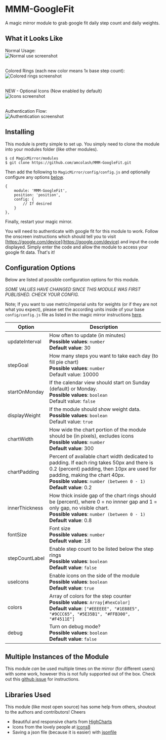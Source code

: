 # MMM-GoogleFit
A magic mirror module to grab google fit daily step count and daily weights.

## What it Looks Like
Normal Usage:<br>
![Normal use screenshot](https://raw.githubusercontent.com/amcolash/MMM-GoogleFit/master/screenshots/normal.png)

<br>Colored Rings (each new color means 1x base step count):<br>
![Colored rings screenshot](https://raw.githubusercontent.com/amcolash/MMM-GoogleFit/master/screenshots/colors.png)

<br>NEW - Optional Icons (Now enabled by default)</br>
![Icons screenshot](https://raw.githubusercontent.com/amcolash/MMM-GoogleFit/master/screenshots/icons.png)

<br>Authentication Flow:<br>
![Authentication screenshot](https://raw.githubusercontent.com/amcolash/MMM-GoogleFit/master/screenshots/auth.png)

## Installing
This module is pretty simple to set up. You simply need to clone the module into your modules folder (like other modules).

```
$ cd MagicMirror/modules
$ git clone https://github.com/amcolash/MMM-GoogleFit.git
```

 Then add the following to `MagicMirror/config/config.js` and optionally configure any options [below](#configuration-options).
```
{
    module: 'MMM-GoogleFit',
    position: 'position',
    config: {
        // If desired
    }
},
```

Finally, restart your magic mirror.

You will need to authenticate with google fit for this module to work. Follow the onscreen instructions which should tell you to visit [https://google.com/device](https://google.com/device) and input the code displayed. Simply enter the code and allow the module to access your google fit data. That's it!

## Configuration Options
Below are listed all possible configuration options for this module.

*SOME VALUES HAVE CHANGED SINCE THIS MODULE WAS FIRST PUBLISHED. CHECK YOUR CONFIG.*

Note; If you want to use metric/imperial units for weights (or if they are not what you expect), please set the according units inside of your base `config/config.js` file as listed in the magic mirror instructions [here](https://github.com/MichMich/MagicMirror#configuration).

| Option         | Description                                                                                                                                                                                           |
|----------------|-------------------------------------------------------------------------------------------------------------------------------------------------------------------------------------------------------|
| updateInterval | How often to update (in minutes) <br> <b>Possible values</b>: <code>number</code> <br> <b>Default value</b>: 30                                                                                          |
| stepGoal       | How many steps you want to take each day (to fill pie chart) <br> <b>Possible values</b>: <code>number</code><br>Default value</b>: 10000                                                          |
| startOnMonday  | If the calendar view should start on Sunday (default) or Monday. <br> <b>Possible values</b>: <code>boolean</code><br>Default value</b>: `false`                                                          |
| displayWeight  | If the module should show weight data. <br> <b>Possible values</b>: <code>boolean</code><br>Default value</b>: `true`                                                          |
| chartWidth     | How wide the chart portion of the module should be (in pixels), excludes icons <br> <b>Possible values</b>: <code>number</code> <br> <b>Default value</b>: 300                                                                               |
| chartPadding   | Percent of available chart width dedicated to padding. If each ring takes 50px and there is 0.2 (percent) padding, then 10px are used for padding, making the chart 40px. <br> <b>Possible values</b>: <code>number (between 0 - 1)</code> <br> <b>Default value</b>: 0.2                                                                               |
| innerThickness | How thick inside gap of the chart rings should be (percent), where 0 = no innner gap and 1 = only gap, no visible chart. <br> <b>Possible values</b>: <code>number (between 0 - 1)</code> <br> <b>Default value</b>: 0.8                                                                               | 
| fontSize       | Font size <br> <b>Possible values</b>: <code>number</code> <br> <b>Default value</b>: 18                                                                                                                 |
| stepCountLabel | Enable step count to be listed below the step rings <br> <b>Possible values</b>: <code>boolean</code> <br> <b>Default value</b>: <code>false</code>                                                                                   |
| useIcons       | Enable icons on the side of the module <br> <b>Possible values</b>: <code>boolean</code> <br> <b>Default value</b>: <code>true</code>                                                                                   |
| colors         | Array of colors for the step counter <br> <b>Possible values</b>: <code>Array[#hexColor]</code> <br> <b>Default value</b>: <code>["#EEEEEE", "#1E88E5", "#9CCC65", "#5E35B1", "#FFB300", "#F4511E"]</code> |
| debug          | Turn on debug mode? <br> <b>Possible values</b>: <code>boolean</code> <br> <b>Default value</b>: <code>false</code>                                                                                   |

## Multiple Instances of the Module
This module _can_ be used multiple times on the mirror (for different users) with some work, however this is not fully supported out of the box. Check out this [github issue](https://github.com/amcolash/MMM-GoogleFit/issues/3) for instructions.

## Libraries Used
This module (like most open source) has some help from others, shoutout to the authors and contributors! Cheers
- Beautiful and responsive charts from [HighCharts](https://www.highcharts.com)
- Icons from the lovely people at [icons8](https://icons8.com)
- Saving a json file (because it is easier) with [jsonfile](https://github.com/jprichardson/node-jsonfile)
